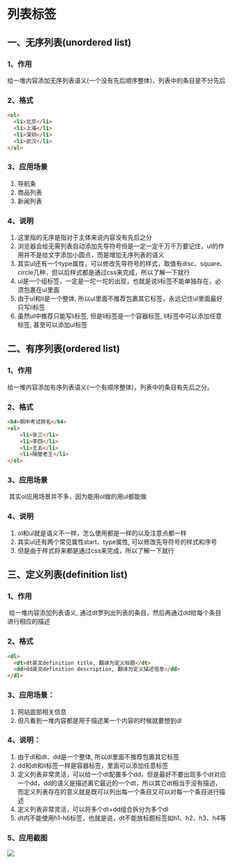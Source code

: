 # 列表标签

## 一、无序列表(unordered list)

### 1、作用

​	给一堆内容添加无序列表语义(一个没有先后顺序整体)，列表中的条目是不分先后

### 2、格式

```html
<ul>
  <li>北京</li>
  <li>上海</li>
  <li>深圳</li>
  <li>武汉</li>
</ul>
```

### 3、应用场景

1. 导航条
2. 商品列表
3. 新闻列表

### 4、说明

1. 这里指的无序是指对于主体来说内容没有先后之分
2. 浏览器会给无需列表自动添加先导符号但是一定一定千万千万要记住，ul的作用并不是给文字添加小圆点，而是增加无序列表的语义
3. 其实ul还有一个type属性，可以修改先导符号的样式，取值有disc、square、circle几种，但以后样式都是通过css来完成，所以了解一下就行
4. ul是一个组标签，一定是一坨一坨的出现，也就是说li标签不能单独存在，必须包裹在ul里面
5. 由于ul和li是一个整体, 所以ul里面不推荐包裹其它标签，永远记住ul里面最好只写li标签
6. 虽然ul中推荐只能写li标签, 但是li标签是一个容器标签, li标签中可以添加任意标签, 甚至可以添加ul标签

## 二、有序列表(ordered list)

### 1、作用

​	给一堆内容添加有序列表语义(一个有顺序整体)，列表中的条目有先后之分。

### 2、格式

```html
<h4>期中考试排名</h4>
<ol>
    <li>张三</li>
    <li>李四</li>
    <li>王五</li>
    <li>隔壁老王</li>
</ol>
```

### 3、应用场景

​	其实ol应用场景并不多，因为能用ol做的用ul都能做

### 4、说明

1. ol和ul就是语义不一样，怎么使用都是一样的以及注意点都一样
2. 其实ul还有两个常见属性start、type属性, 可以修改先导符号的样式和序号
3. 但是由于样式将来都是通过css来完成，所以了解一下就行

## 三、定义列表(definition list)

### 1、作用

​	给一堆内容添加列表语义, 通过dt罗列出列表的条目，然后再通过dd给每个条目进行相应的描述

### 2、格式

```html
<dl>
  <dt>dt英文definition title, 翻译为定义标题</dt>
  <dd>dd英文definition description, 翻译为定义描述信息</dd>
</dl>
```

### 3、应用场景：

1. 网站底部相关信息
2. 但凡看到一堆内容都是用于描述某一个内容的时候就要想到dl

### 4、说明：

1. 由于dl和dt、dd是一个整体, 所以dl里面不推荐包裹其它标签
2. dd和dt和li标签一样是容器标签，里面可以添加任意标签
3. 定义列表非常灵活，可以给一个dt配置多个dd，但是最好不要出现多个dt对应一个dd，dd的语义是描述离它最近的一个dt，所以其它dt相当于没有描述，而定义列表存在的意义就是既可以列出每一个条目又可以对每一个条目进行描述
4. 定义列表非常灵活，可以将多个dt+dd组合拆分为多个dl
5. dt内不能使用h1-h6标签，也就是说，dt不能放标题标签如h1、h2、h3、h4等

### 5、应用截图

![](http://ojx4zwltq.bkt.clouddn.com/17-6-13/23535176.jpg)